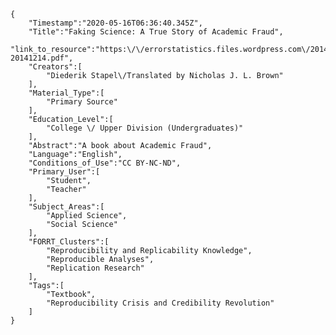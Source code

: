 
    {
        "Timestamp":"2020-05-16T06:36:40.345Z",
        "Title":"Faking Science: A True Story of Academic Fraud",
        "link_to_resource":"https:\/\/errorstatistics.files.wordpress.com\/2014\/12\/fakingscience-20141214.pdf",
        "Creators":[
            "Diederik Stapel\/Translated by Nicholas J. L. Brown"
        ],
        "Material_Type":[
            "Primary Source"
        ],
        "Education_Level":[
            "College \/ Upper Division (Undergraduates)"
        ],
        "Abstract":"A book about Academic Fraud",
        "Language":"English",
        "Conditions_of_Use":"CC BY-NC-ND",
        "Primary_User":[
            "Student",
            "Teacher"
        ],
        "Subject_Areas":[
            "Applied Science",
            "Social Science"
        ],
        "FORRT_Clusters":[
            "Reproducibility and Replicability Knowledge",
            "Reproducible Analyses",
            "Replication Research"
        ],
        "Tags":[
            "Textbook",
            "Reproducibility Crisis and Credibility Revolution"
        ]
    }

